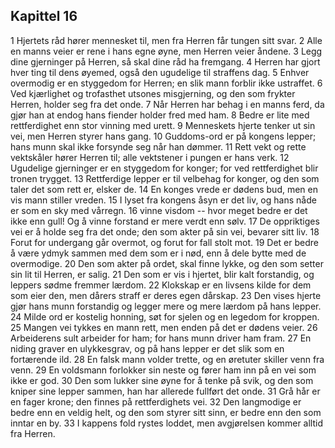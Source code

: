 ## Kapittel 16

1 Hjertets råd hører mennesket til, men fra Herren får tungen sitt svar. 
2 Alle en manns veier er rene i hans egne øyne, men Herren veier åndene. 
3 Legg dine gjerninger på Herren, så skal dine råd ha fremgang. 
4 Herren har gjort hver ting til dens øyemed, også den ugudelige til straffens dag. 
5 Enhver overmodig er en styggedom for Herren; en slik mann forblir ikke ustraffet. 
6 Ved kjærlighet og trofasthet utsones misgjerning, og den som frykter Herren, holder seg fra det onde. 
7 Når Herren har behag i en manns ferd, da gjør han at endog hans fiender holder fred med ham. 
8 Bedre er lite med rettferdighet enn stor vinning med urett. 
9 Menneskets hjerte tenker ut sin vei, men Herren styrer hans gang. 
10 Guddoms-ord er på kongens lepper; hans munn skal ikke forsynde seg når han dømmer. 
11 Rett vekt og rette vektskåler hører Herren til; alle vektstener i pungen er hans verk. 
12 Ugudelige gjerninger er en styggedom for konger; for ved rettferdighet blir tronen trygget. 
13 Rettferdige lepper er til velbehag for konger, og den som taler det som rett er, elsker de. 
14 En konges vrede er dødens bud, men en vis mann stiller vreden. 
15 I lyset fra kongens åsyn er det liv, og hans nåde er som en sky med vårregn. 
16 vinne visdom -- hvor meget bedre er det ikke enn gull! Og å vinne forstand er mere verdt enn sølv. 
17 De oppriktiges vei er å holde seg fra det onde; den som akter på sin vei, bevarer sitt liv. 
18 Forut for undergang går overmot, og forut for fall stolt mot. 
19 Det er bedre å være ydmyk sammen med dem som er i nød, enn å dele bytte med de overmodige. 
20 Den som akter på ordet, skal finne lykke, og den som setter sin lit til Herren, er salig. 
21 Den som er vis i hjertet, blir kalt forstandig, og leppers sødme fremmer lærdom. 
22 Klokskap er en livsens kilde for dem som eier den, men dårers straff er deres egen dårskap. 
23 Den vises hjerte gjør hans munn forstandig og legger mere og mere lærdom på hans lepper. 
24 Milde ord er kostelig honning, søt for sjelen og en legedom for kroppen. 
25 Mangen vei tykkes en mann rett, men enden på det er dødens veier. 
26 Arbeiderens sult arbeider for ham; for hans munn driver ham fram. 
27 En niding graver en ulykkesgrav, og på hans lepper er det slik som en fortærende ild. 
28 En falsk mann volder trette, og en øretuter skiller venn fra venn. 
29 En voldsmann forlokker sin neste og fører ham inn på en vei som ikke er god. 
30 Den som lukker sine øyne for å tenke på svik, og den som kniper sine lepper sammen, han har allerede fullført det onde. 
31 Grå hår er en fager krone; den finnes på rettferdighets vei. 
32 Den langmodige er bedre enn en veldig helt, og den som styrer sitt sinn, er bedre enn den som inntar en by. 
33 I kappens fold rystes loddet, men avgjørelsen kommer alltid fra Herren.
